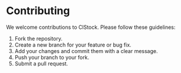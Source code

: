 # Contributing

We welcome contributions to ClStock. Please follow these guidelines:

1. Fork the repository.
2. Create a new branch for your feature or bug fix.
3. Add your changes and commit them with a clear message.
4. Push your branch to your fork.
5. Submit a pull request.